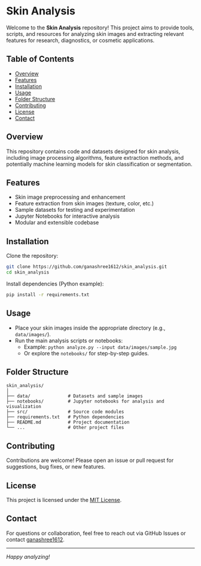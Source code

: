 # Skin Analysis

Welcome to the **Skin Analysis** repository! This project aims to provide tools, scripts, and resources for analyzing skin images and extracting relevant features for research, diagnostics, or cosmetic applications.

## Table of Contents

- [Overview](#overview)
- [Features](#features)
- [Installation](#installation)
- [Usage](#usage)
- [Folder Structure](#folder-structure)
- [Contributing](#contributing)
- [License](#license)
- [Contact](#contact)

## Overview

This repository contains code and datasets designed for skin analysis, including image processing algorithms, feature extraction methods, and potentially machine learning models for skin classification or segmentation.

## Features

- Skin image preprocessing and enhancement
- Feature extraction from skin images (texture, color, etc.)
- Sample datasets for testing and experimentation
- Jupyter Notebooks for interactive analysis
- Modular and extensible codebase

## Installation

Clone the repository:
```bash
git clone https://github.com/ganashree1612/skin_analysis.git
cd skin_analysis
```

Install dependencies (Python example):
```bash
pip install -r requirements.txt
```

## Usage

- Place your skin images inside the appropriate directory (e.g., `data/images/`).
- Run the main analysis scripts or notebooks:
    - Example: `python analyze.py --input data/images/sample.jpg`
    - Or explore the `notebooks/` for step-by-step guides.

## Folder Structure

```
skin_analysis/
│
├── data/              # Datasets and sample images
├── notebooks/         # Jupyter notebooks for analysis and visualization
├── src/               # Source code modules
├── requirements.txt   # Python dependencies
├── README.md          # Project documentation
└── ...                # Other project files
```

## Contributing

Contributions are welcome! Please open an issue or pull request for suggestions, bug fixes, or new features.

## License

This project is licensed under the [MIT License](LICENSE).

## Contact

For questions or collaboration, feel free to reach out via GitHub Issues or contact [ganashree1612](https://github.com/ganashree1612).

---
*Happy analyzing!*
